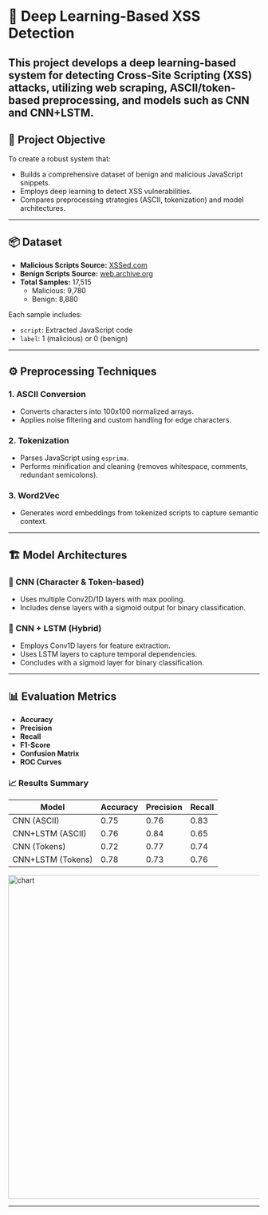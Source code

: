 # 🔐 Deep Learning-Based XSS Detection

This project develops a **deep learning-based system for detecting Cross-Site Scripting (XSS) attacks**, utilizing **web scraping**, **ASCII/token-based preprocessing**, and models such as **CNN** and **CNN+LSTM**.
---

## 🧠 Project Objective

To create a robust system that:
- Builds a comprehensive dataset of benign and malicious JavaScript snippets.
- Employs deep learning to detect XSS vulnerabilities.
- Compares preprocessing strategies (ASCII, tokenization) and model architectures.

---

## 📦 Dataset

- **Malicious Scripts Source:** [XSSed.com](http://xssed.com)
- **Benign Scripts Source:** [web.archive.org](https://web.archive.org)
- **Total Samples:** 17,515  
  - Malicious: 9,780  
  - Benign: 8,880

Each sample includes:
- `script`: Extracted JavaScript code
- `label`: 1 (malicious) or 0 (benign)

---

## ⚙️ Preprocessing Techniques

### 1. ASCII Conversion
- Converts characters into 100x100 normalized arrays.
- Applies noise filtering and custom handling for edge characters.

### 2. Tokenization
- Parses JavaScript using `esprima`.
- Performs minification and cleaning (removes whitespace, comments, redundant semicolons).

### 3. Word2Vec
- Generates word embeddings from tokenized scripts to capture semantic context.

---

## 🏗️ Model Architectures

### 🔹 CNN (Character & Token-based)
- Uses multiple Conv2D/1D layers with max pooling.
- Includes dense layers with a sigmoid output for binary classification.

### 🔹 CNN + LSTM (Hybrid)
- Employs Conv1D layers for feature extraction.
- Uses LSTM layers to capture temporal dependencies.
- Concludes with a sigmoid layer for binary classification.

---

## 📊 Evaluation Metrics

- **Accuracy**
- **Precision**
- **Recall**
- **F1-Score**
- **Confusion Matrix**
- **ROC Curves**

### 📈 Results Summary

| Model            | Accuracy | Precision | Recall |
|------------------|----------|-----------|--------|
| CNN (ASCII)      | 0.75     | 0.76      | 0.83   |
| CNN+LSTM (ASCII) | 0.76     | 0.84      | 0.65   |
| CNN (Tokens)     | 0.72     | 0.77      | 0.74   |
| CNN+LSTM (Tokens)| 0.78     | 0.73      | 0.76   |


<img width="936" height="649" alt="chart" src="https://github.com/user-attachments/assets/0190fbd5-8b80-43bc-ada9-57079ca24856" />


---
